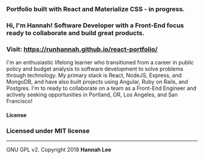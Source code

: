 ### Portfolio built with React and Materialize CSS - in progress.

### Hi, I'm Hannah! Software Developer with a Front-End focus ready to collaborate and build great products.

### Visit: https://runhannah.github.io/react-portfolio/

I'm an enthusiastic lifelong learner who transitioned from a
career in public policy and budget analysis to software
development to solve problems through technology. My primary stack
is React, NodeJS, Express, and MongoDB, and have also built
projects using Angular, Ruby on Rails, and Postgres. I'm to ready
to collaborate on a team as a Front-End Engineer and actively
seeking opportunities in Portland, OR, Los Angeles, and San
Francisco!

#### License

### Licensed under MIT license

---

GNU GPL v2. Copyright 2018 **Hannah Lee**
